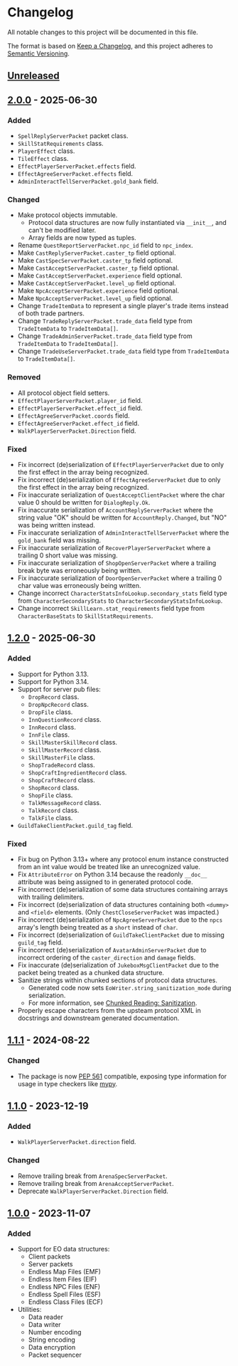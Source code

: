 # Changelog

All notable changes to this project will be documented in this file.

The format is based on [Keep a Changelog](https://keepachangelog.com/en/1.0.0/),
and this project adheres to [Semantic Versioning](https://semver.org/spec/v2.0.0.html).

## [Unreleased]

## [2.0.0] - 2025-06-30

### Added

- `SpellReplyServerPacket` packet class.
- `SkillStatRequirements` class.
- `PlayerEffect` class.
- `TileEffect` class.
- `EffectPlayerServerPacket.effects` field.
- `EffectAgreeServerPacket.effects` field.
- `AdminInteractTellServerPacket.gold_bank` field.

### Changed

- Make protocol objects immutable.
  - Protocol data structures are now fully instantiated via `__init__`, and can't be modified later.
  - Array fields are now typed as tuples.
- Rename `QuestReportServerPacket.npc_id` field to `npc_index`.
- Make `CastReplyServerPacket.caster_tp` field optional.
- Make `CastSpecServerPacket.caster_tp` field optional.
- Make `CastAcceptServerPacket.caster_tp` field optional.
- Make `CastAcceptServerPacket.experience` field optional.
- Make `CastAcceptServerPacket.level_up` field optional.
- Make `NpcAcceptServerPacket.experience` field optional.
- Make `NpcAcceptServerPacket.level_up` field optional.
- Change `TradeItemData` to represent a single player's trade items instead of both trade partners.
- Change `TradeReplyServerPacket.trade_data` field type from `TradeItemData` to `TradeItemData[]`.
- Change `TradeAdminServerPacket.trade_data` field type from `TradeItemData` to `TradeItemData[]`.
- Change `TradeUseServerPacket.trade_data` field type from `TradeItemData` to `TradeItemData[]`.

### Removed

- All protocol object field setters.
- `EffectPlayerServerPacket.player_id` field.
- `EffectPlayerServerPacket.effect_id` field.
- `EffectAgreeServerPacket.coords` field.
- `EffectAgreeServerPacket.effect_id` field.
- `WalkPlayerServerPacket.Direction` field.

### Fixed

- Fix incorrect (de)serialization of `EffectPlayerServerPacket` due to only the first effect in the
  array being recognized.
- Fix incorrect (de)serialization of `EffectAgreeServerPacket` due to only the first effect in the
  array being recognized.
- Fix inaccurate serialization of `QuestAcceptClientPacket` where the char value 0 should be written
  for `DialogReply.Ok`.
- Fix inaccurate serialization of `AccountReplyServerPacket` where the string value "OK" should be
  written for `AccountReply.Changed`, but "NO" was being written instead.
- Fix inaccurate serialization of `AdminInteractTellServerPacket` where the `gold_bank` field was
  missing.
- Fix inaccurate serialization of `RecoverPlayerServerPacket` where a trailing 0 short value was
  missing.
- Fix inaccurate serialization of `ShopOpenServerPacket` where a trailing break byte was erroneously
  being written.
- Fix inaccurate serialization of `DoorOpenServerPacket` where a trailing 0 char value was
  erroneously being written.
- Change incorrect `CharacterStatsInfoLookup.secondary_stats` field type from
  `CharacterSecondaryStats` to `CharacterSecondaryStatsInfoLookup`.
- Change incorrect `SkillLearn.stat_requirements` field type from `CharacterBaseStats` to
  `SkillStatRequirements`.

## [1.2.0] - 2025-06-30

### Added

- Support for Python 3.13.
- Support for Python 3.14.
- Support for server pub files:
  - `DropRecord` class.
  - `DropNpcRecord` class.
  - `DropFile` class.
  - `InnQuestionRecord` class.
  - `InnRecord` class.
  - `InnFile` class.
  - `SkillMasterSkillRecord` class.
  - `SkillMasterRecord` class.
  - `SkillMasterFile` class.
  - `ShopTradeRecord` class.
  - `ShopCraftIngredientRecord` class.
  - `ShopCraftRecord` class.
  - `ShopRecord` class.
  - `ShopFile` class.
  - `TalkMessageRecord` class.
  - `TalkRecord` class.
  - `TalkFile` class.
- `GuildTakeClientPacket.guild_tag` field.

### Fixed

- Fix bug on Python 3.13+ where any protocol enum instance constructed from an int value would be
  treated like an unrecognized value.
- Fix `AttributeError` on Python 3.14 because the readonly `__doc__` attribute was being assigned to
  in generated protocol code.
- Fix incorrect (de)serialization of some data structures containing arrays with trailing delimiters.
- Fix incorrect (de)serialization of data structures containing both `<dummy>` and `<field>` elements.
  (Only `ChestCloseServerPacket` was impacted.)
- Fix incorrect (de)serialization of `NpcAgreeServerPacket` due to the `npcs` array's length being
  treated as a `short` instead of `char`.
- Fix incorrect (de)serialization of `GuildTakeClientPacket` due to missing `guild_tag` field.
- Fix incorrect (de)serialization of `AvatarAdminServerPacket` due to incorrect ordering of the
  `caster_direction` and `damage` fields.
- Fix inaccurate (de)serialization of `JukeboxMsgClientPacket` due to the packet being treated as a
  chunked data structure.
- Sanitize strings within chunked sections of protocol data structures.
  - Generated code now sets `EoWriter.string_sanitization_mode` during serialization.
  - For more information, see
    [Chunked Reading: Sanitization](https://github.com/Cirras/eo-protocol/blob/master/docs/chunks.md#sanitization).
- Properly escape characters from the upsteam protocol XML in docstrings and downstream generated documentation.

## [1.1.1] - 2024-08-22

### Changed

- The package is now [PEP 561](https://peps.python.org/pep-0561/) compatible, exposing type
  information for usage in type checkers like
  [mypy](https://mypy.readthedocs.io/en/stable/index.html).

## [1.1.0] - 2023-12-19

### Added

- `WalkPlayerServerPacket.direction` field.

### Changed

- Remove trailing break from `ArenaSpecServerPacket`.
- Remove trailing break from `ArenaAcceptServerPacket`.
- Deprecate `WalkPlayerServerPacket.Direction` field.

## [1.0.0] - 2023-11-07

### Added

- Support for EO data structures:
  - Client packets
  - Server packets
  - Endless Map Files (EMF)
  - Endless Item Files (EIF)
  - Endless NPC Files (ENF)
  - Endless Spell Files (ESF)
  - Endless Class Files (ECF)
- Utilities:
  - Data reader
  - Data writer
  - Number encoding
  - String encoding
  - Data encryption
  - Packet sequencer

[Unreleased]: https://github.com/cirras/eolib-python/compare/v2.0.0...HEAD
[2.0.0]: https://github.com/cirras/eolib-python/compare/v1.2.0...v2.0.0
[1.2.0]: https://github.com/cirras/eolib-python/compare/v1.1.1...v1.2.0
[1.1.1]: https://github.com/cirras/eolib-python/compare/v1.1.0...v1.1.1
[1.1.0]: https://github.com/cirras/eolib-python/compare/v1.0.0...v1.1.0
[1.0.0]: https://github.com/cirras/eolib-python/releases/tag/v1.0.0